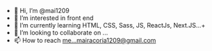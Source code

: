 - 👋 Hi, I’m @mai1209
- 👀 I’m interested in front end 
- 🌱 I’m currently learning  HTML, CSS, Sass, JS, ReactJs, Next.JS...+
- 💞️ I’m looking to collaborate on ...
- 📫 How to reach me...mairacoria1209@gmail.com

<!---
mai1209/mai1209 is a ✨ special ✨ repository because its `README.md` (this file) appears on your GitHub profile.
You can click the Preview link to take a look at your changes.
--->
